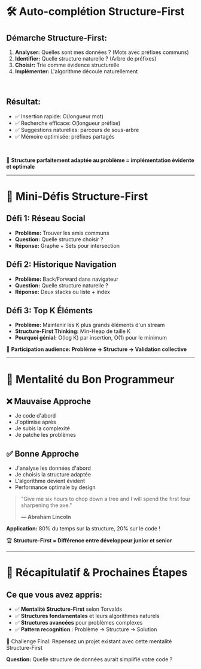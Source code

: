 # 🛠️ Auto-complétion Structure-First

## Démarche Structure-First:
1. **Analyser:** Quelles sont mes données ? (Mots avec préfixes communs)
2. **Identifier:** Quelle structure naturelle ? (Arbre de préfixes)
3. **Choisir:** Trie comme évidence structurelle
4. **Implémenter:** L'algorithme découle naturellement

<br>

## Résultat:
- ✅ Insertion rapide: O(longueur mot)
- ✅ Recherche efficace: O(longueur préfixe)
- ✅ Suggestions naturelles: parcours de sous-arbre
- ✅ Mémoire optimisée: préfixes partagés

<br>

🎯 **Structure parfaitement adaptée au problème = implémentation évidente et optimale**

<!--

 -->

---

# 🧩 Mini-Défis Structure-First

## Défi 1: Réseau Social
- **Problème:** Trouver les amis communs
- **Question:** Quelle structure choisir ?
- **Réponse:** Graphe + Sets pour intersection

## Défi 2: Historique Navigation
- **Problème:** Back/Forward dans navigateur
- **Question:** Quelle structure naturelle ?
- **Réponse:** Deux stacks ou liste + index

## Défi 3: Top K Éléments
- **Problème:** Maintenir les K plus grands éléments d'un stream
- **Structure-First Thinking:** Min-Heap de taille K
- **Pourquoi génial:** O(log K) par insertion, O(1) pour le minimum

🎲 **Participation audience: Problème → Structure → Validation collective**

<!-- Speaker Notes: (à compléter) -->

---

# 🧠 Mentalité du Bon Programmeur

## ❌ Mauvaise Approche
- Je code d'abord
- J'optimise après
- Je subis la complexité
- Je patche les problèmes

## ✅ Bonne Approche
- J'analyse les données d'abord
- Je choisis la structure adaptée
- L'algorithme devient évident
- Performance optimale by design

> "Give me six hours to chop down a tree and I will spend the first four sharpening the axe."
> 
> **— Abraham Lincoln**

**Application:** 80% du temps sur la structure, 20% sur le code !

🏆 **Structure-First = Différence entre développeur junior et senior**

<!-- Speaker Notes: (à compléter) -->

---

# 🎯 Récapitulatif & Prochaines Étapes

## Ce que vous avez appris:
- ✅ **Mentalité Structure-First** selon Torvalds
- ✅ **Structures fondamentales** et leurs algorithmes naturels
- ✅ **Structures avancées** pour problèmes complexes
- ✅ **Pattern recognition** : Problème → Structure → Solution

🚀 Challenge Final:
Repensez un projet existant avec cette mentalité Structure-First

**Question:** Quelle structure de données aurait simplifié votre code ?

<!--  -->